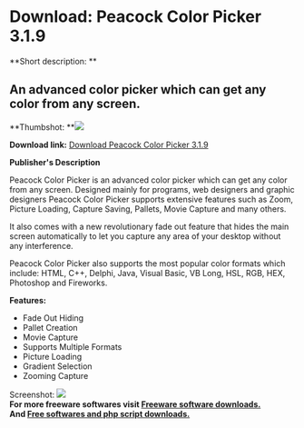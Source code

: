 # Download: Peacock Color Picker 3.1.9

**Short description: **

## An advanced color picker which can get any color from any screen.

  
**Thumbshot: **![](http://www.freewarefiles.com/screenshot/peacockcolorpicker_md.gif)   
  
**Download link:** [Download Peacock Color Picker 3.1.9](http://freesoftwares.boysofts.com/Peacock-Color-Picker_program_20120.html)  
  

**Publisher's Description**  
  

Peacock Color Picker is an advanced color picker which can get any color from
any screen. Designed mainly for programs, web designers and graphic designers
Peacock Color Picker supports extensive features such as Zoom, Picture
Loading, Capture Saving, Pallets, Movie Capture and many others.

It also comes with a new revolutionary fade out feature that hides the main
screen automatically to let you capture any area of your desktop without any
interference.

Peacock Color Picker also supports the most popular color formats which
include: HTML, C++, Delphi, Java, Visual Basic, VB Long, HSL, RGB, HEX,
Photoshop and Fireworks.

**Features:**

  * Fade Out Hiding 
  * Pallet Creation 
  * Movie Capture 
  * Supports Multiple Formats 
  * Picture Loading 
  * Gradient Selection 
  * Zooming Capture 

  
  
Screenshot:
![](http://www.freewarefiles.com/screenshot/peacockcolorpicker.gif)  
**For more freeware softwares visit [Freeware software downloads.](http://freesoftwares.boysofts.com/)**   
**And [Free softwares and php script downloads.](http://www.boysofts.com/)**

